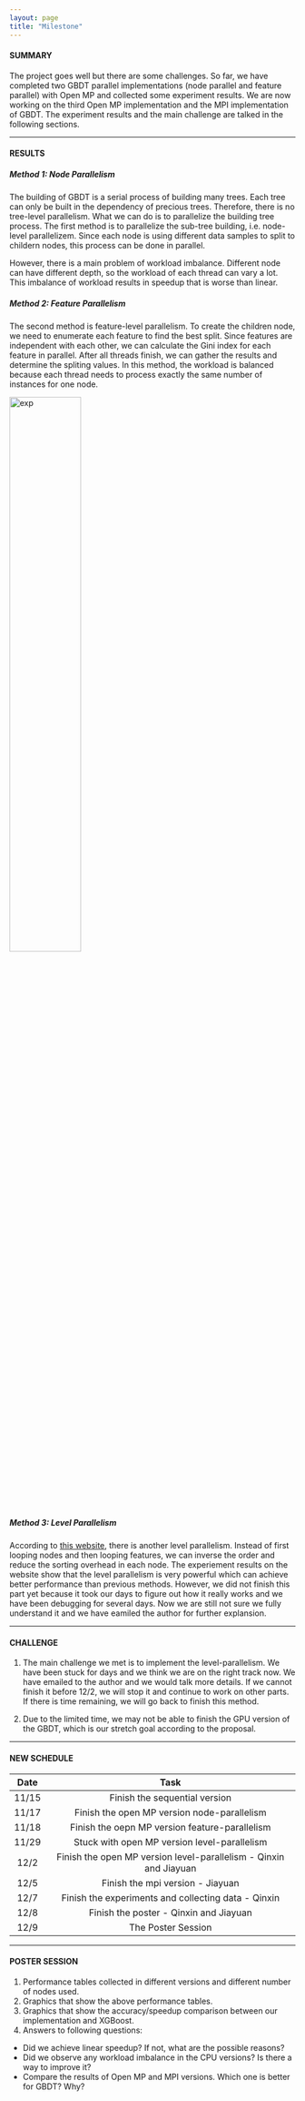 ```yaml
---
layout: page
title: "Milestone"
---
```



#### SUMMARY
The project goes well but there are some challenges. So far, we have completed two GBDT parallel implementations (node parallel and feature parallel) with Open MP and collected some experiment results. We are now working on the third Open MP implementation and the MPI implementation of GBDT. The experiment results and the main challenge are talked in the following sections.

***
#### RESULTS
##### Method 1: Node Parallelism
The building of GBDT is a serial process of building many trees. Each tree can only be built in the dependency of precious trees. Therefore, there is no tree-level parallelism. What we can do is to parallelize the building tree process. The first method is to parallelize the sub-tree building, i.e. node-level parallelizem. Since each node is using different data samples to split to childern nodes, this process can be done in parallel. 

However, there is a main problem of workload imbalance. Different node can have different depth, so the workload of each thread can vary a lot. This imbalance of workload results in speedup that is worse than linear.

##### Method 2: Feature Parallelism
The second method is feature-level parallelism. To create the children node, we need to enumerate each feature to find the best split. Since features are independent with each other, we can calculate the Gini index for each feature in parallel. After all threads finish, we can gather the results and determine the spliting values. In this method, the workload is balanced because each thread needs to process exactly the same number of instances for one node.

<img src="{{ site.github.url }}/assets/img/milestone.png" alt="exp" width="50%">


##### Method 3: Level Parallelism
According to [this website](http://zhanpengfang.github.io/418home.html), there is another level parallelism. Instead of first looping nodes and then looping features, we can inverse the order and reduce the sorting overhead in each node. The experiement results on the website show that the level parallelism is very powerful which can achieve better performance than previous methods. However, we did not finish this part yet because it took our days to figure out how it really works and we have been debugging for several days. Now we are still not sure we fully understand it and we have eamiled the author for further explansion.

***
#### CHALLENGE
1.	The main challenge we met is to implement the level-parallelism. We have been stuck for days and we think we are on the right track now. We have emailed to the author and we would talk more details. If we cannot finish it before 12/2, we will stop it and continue to work on other parts. If there is time remaining, we will go back to finish this method.

2.	Due to the limited time, we may not be able to finish the GPU version of the GBDT, which is our stretch goal according to the proposal.

***
#### NEW SCHEDULE

| Date | Task |
|:----:|:----:|
|11/15 | Finish the sequential version |
|11/17 | Finish the open MP version node-parallelism |
|11/18 | Finish the oepn MP version feature-parallelism |
|11/29 | Stuck with open MP version level-parallelism |
|12/2  | Finish the open MP version level-parallelism - Qinxin and Jiayuan |
|12/5  | Finish the mpi version - Jiayuan |
|12/7  | Finish the experiments and collecting data - Qinxin |
|12/8  | Finish the poster - Qinxin and Jiayuan |
|12/9  | The Poster Session |

***
#### POSTER SESSION
1.	Performance tables collected in different versions and different number of nodes used.
2.	Graphics that show the above performance tables. 
3.	Graphics that show the accuracy/speedup comparison between our implementation and XGBoost.
4.	Answers to following questions:
*	Did we achieve linear speedup? If not, what are the possible reasons?
*	Did we observe any workload imbalance in the CPU versions? Is there a way to improve it?
*	Compare the results of Open MP and MPI versions. Which one is better for GBDT? Why?


